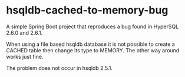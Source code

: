 # hsqldb-cached-to-memory-bug
A simple Spring Boot project that reproduces a bug found in HyperSQL 2.6.0 and 2.6.1.

When using a file based hsqldb database it is not possible to create a CACHED table then change its type to MEMORY.
The other way around works just fine.

The problem does not occur in hsqldb 2.5.1.
